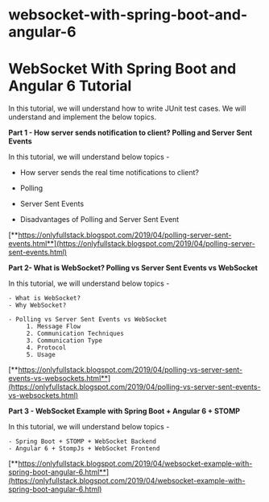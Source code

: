 # websocket-with-spring-boot-and-angular-6

# WebSocket With Spring Boot and Angular 6 Tutorial

In this tutorial, we will understand how to write JUnit test cases. We will understand and implement the below topics.


**Part 1 - How server sends notification to client? Polling and Server Sent Events**

In this tutorial, we will understand below topics -
    
  - How server sends the real time notifications to client?
 
 - Polling
 
 - Server Sent Events
  
  - Disadvantages of Polling and Server Sent Event

[**https://onlyfullstack.blogspot.com/2019/04/polling-server-sent-events.html**](https://onlyfullstack.blogspot.com/2019/04/polling-server-sent-events.html)


**Part 2- What is WebSocket? Polling vs Server Sent Events vs WebSocket**

In this tutorial, we will understand below topics -

    - What is WebSocket?
    - Why WebSocket?

    - Polling vs Server Sent Events vs WebSocket
         1. Message Flow
         2. Communication Techniques
         3. Communication Type
         4. Protocol
         5. Usage

[**https://onlyfullstack.blogspot.com/2019/04/polling-vs-server-sent-events-vs-websockets.html**](https://onlyfullstack.blogspot.com/2019/04/polling-vs-server-sent-events-vs-websockets.html)


**Part 3 - WebSocket Example with Spring Boot + Angular 6 + STOMP**

In this tutorial, we will understand below topics -

    - Spring Boot + STOMP + WebSocket Backend
    - Angular 6 + StompJs + WebSocket Frontend

[**https://onlyfullstack.blogspot.com/2019/04/websocket-example-with-spring-boot-angular-6.html**](https://onlyfullstack.blogspot.com/2019/04/websocket-example-with-spring-boot-angular-6.html)
